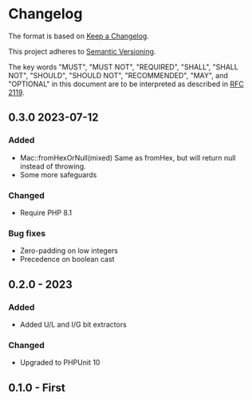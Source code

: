 # Changelog

The format is based on [Keep a Changelog](https://keepachangelog.com/en/1.0.0/).

This project adheres to [Semantic Versioning](https://semver.org/spec/v2.0.0.html).

The key words "MUST", "MUST NOT", "REQUIRED", "SHALL", "SHALL NOT", "SHOULD",
"SHOULD NOT", "RECOMMENDED",  "MAY", and "OPTIONAL" in this document are to be
interpreted as described in [RFC 2119](https://tools.ietf.org/html/rfc2119).

## 0.3.0 2023-07-12
### Added
 - Mac::fromHexOrNull(mixed) Same as fromHex, but will return null instead of throwing.
 - Some more safeguards
 ### Changed
 - Require PHP 8.1

### Bug fixes
 - Zero-padding on low integers
 - Precedence on boolean cast

## 0.2.0 - 2023
### Added
 - Added U/L and I/G bit extractors

### Changed
 - Upgraded to PHPUnit 10

## 0.1.0 - First
